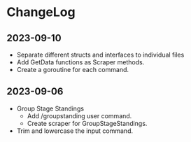 # ChangeLog

## 2023-09-10
- Separate different structs and interfaces to individual files
- Add GetData functions as Scraper methods.
- Create a goroutine for each command.

## 2023-09-06
- Group Stage Standings
    - Add /groupstanding user command.
    - Create scraper for GroupStageStandings.
- Trim and lowercase the input command.
